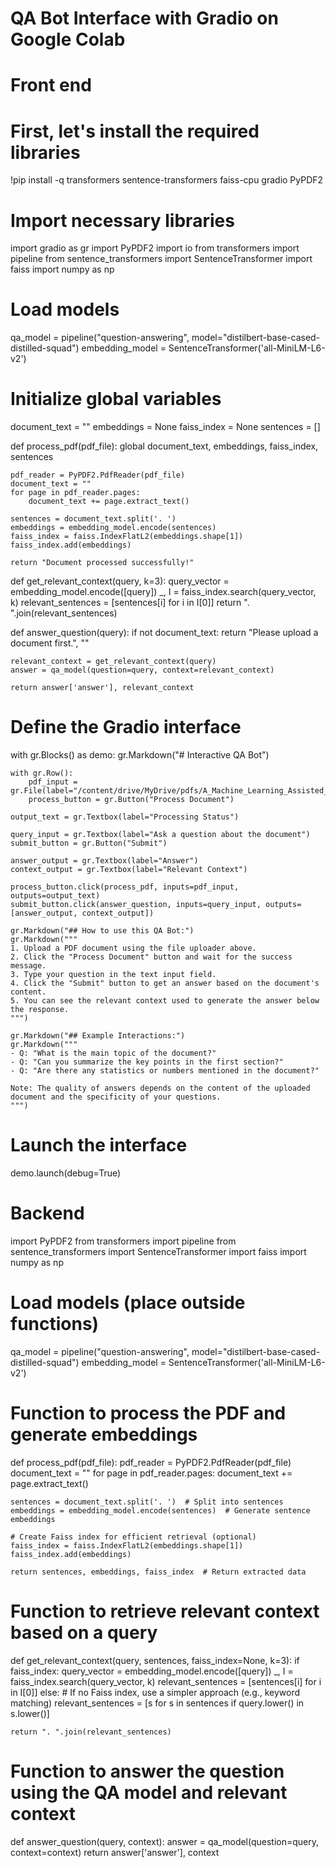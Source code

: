 # QA Bot Interface with Gradio on Google Colab
# Front end
# First, let's install the required libraries
!pip install -q transformers sentence-transformers faiss-cpu gradio PyPDF2

# Import necessary libraries
import gradio as gr
import PyPDF2
import io
from transformers import pipeline
from sentence_transformers import SentenceTransformer
import faiss
import numpy as np

# Load models
qa_model = pipeline("question-answering", model="distilbert-base-cased-distilled-squad")
embedding_model = SentenceTransformer('all-MiniLM-L6-v2')

# Initialize global variables
document_text = ""
embeddings = None
faiss_index = None
sentences = []

def process_pdf(pdf_file):
    global document_text, embeddings, faiss_index, sentences

    pdf_reader = PyPDF2.PdfReader(pdf_file)
    document_text = ""
    for page in pdf_reader.pages:
        document_text += page.extract_text()

    sentences = document_text.split('. ')
    embeddings = embedding_model.encode(sentences)
    faiss_index = faiss.IndexFlatL2(embeddings.shape[1])
    faiss_index.add(embeddings)

    return "Document processed successfully!"

def get_relevant_context(query, k=3):
    query_vector = embedding_model.encode([query])
    _, I = faiss_index.search(query_vector, k)
    relevant_sentences = [sentences[i] for i in I[0]]
    return ". ".join(relevant_sentences)

def answer_question(query):
    if not document_text:
        return "Please upload a document first.", ""

    relevant_context = get_relevant_context(query)
    answer = qa_model(question=query, context=relevant_context)

    return answer['answer'], relevant_context

# Define the Gradio interface
with gr.Blocks() as demo:
    gr.Markdown("# Interactive QA Bot")

    with gr.Row():
        pdf_input = gr.File(label="/content/drive/MyDrive/pdfs/A_Machine_Learning_Assisted_Method_of_Coverage_and_Capacity_Optimization_CCO_in_4G_LTE_Self_Organizing_Networks_SON.pdf")
        process_button = gr.Button("Process Document")

    output_text = gr.Textbox(label="Processing Status")

    query_input = gr.Textbox(label="Ask a question about the document")
    submit_button = gr.Button("Submit")

    answer_output = gr.Textbox(label="Answer")
    context_output = gr.Textbox(label="Relevant Context")

    process_button.click(process_pdf, inputs=pdf_input, outputs=output_text)
    submit_button.click(answer_question, inputs=query_input, outputs=[answer_output, context_output])

    gr.Markdown("## How to use this QA Bot:")
    gr.Markdown("""
    1. Upload a PDF document using the file uploader above.
    2. Click the "Process Document" button and wait for the success message.
    3. Type your question in the text input field.
    4. Click the "Submit" button to get an answer based on the document's content.
    5. You can see the relevant context used to generate the answer below the response.
    """)

    gr.Markdown("## Example Interactions:")
    gr.Markdown("""
    - Q: "What is the main topic of the document?"
    - Q: "Can you summarize the key points in the first section?"
    - Q: "Are there any statistics or numbers mentioned in the document?"

    Note: The quality of answers depends on the content of the uploaded document and the specificity of your questions.
    """)

# Launch the interface
demo.launch(debug=True)
# Backend
import PyPDF2
from transformers import pipeline
from sentence_transformers import SentenceTransformer
import faiss
import numpy as np

# Load models (place outside functions)
qa_model = pipeline("question-answering", model="distilbert-base-cased-distilled-squad")
embedding_model = SentenceTransformer('all-MiniLM-L6-v2')

# Function to process the PDF and generate embeddings
def process_pdf(pdf_file):
    pdf_reader = PyPDF2.PdfReader(pdf_file)
    document_text = ""
    for page in pdf_reader.pages:
        document_text += page.extract_text()

    sentences = document_text.split('. ')  # Split into sentences
    embeddings = embedding_model.encode(sentences)  # Generate sentence embeddings

    # Create Faiss index for efficient retrieval (optional)
    faiss_index = faiss.IndexFlatL2(embeddings.shape[1])
    faiss_index.add(embeddings)

    return sentences, embeddings, faiss_index  # Return extracted data

# Function to retrieve relevant context based on a query
def get_relevant_context(query, sentences, faiss_index=None, k=3):
    if faiss_index:
        query_vector = embedding_model.encode([query])
        _, I = faiss_index.search(query_vector, k)
        relevant_sentences = [sentences[i] for i in I[0]]
    else:
        # If no Faiss index, use a simpler approach (e.g., keyword matching)
        relevant_sentences = [s for s in sentences if query.lower() in s.lower()]

    return ". ".join(relevant_sentences)

# Function to answer the question using the QA model and relevant context
def answer_question(query, context):
    answer = qa_model(question=query, context=context)
    return answer['answer'], context
